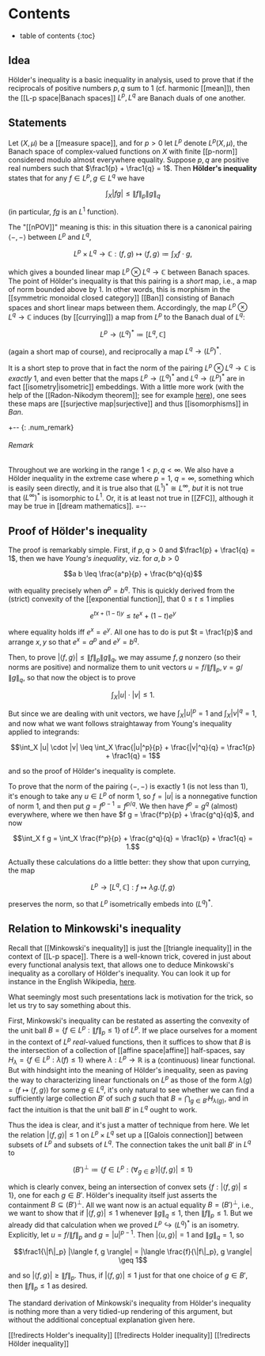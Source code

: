 # Contents 
* table of contents 
{:toc}

## Idea 

H&ouml;lder's inequality is a basic inequality in analysis, used to prove that if the reciprocals of positive numbers $p, q$ sum to $1$ (cf. harmonic [[mean]]), then the [[L-p space|Banach spaces]] $L^p, L^q$ are Banach duals of one another. 

## Statements 

Let $(X, \mu)$ be a [[measure space]], and for $p \gt 0$ let $L^p$ denote $L^p(X, \mu)$, the Banach space of complex-valued functions on $X$ with finite [[p-norm]]  considered modulo almost everywhere equality. Suppose $p, q$ are positive real numbers such that $\frac1{p} + \frac1{q} = 1$. Then **H&ouml;lder's inequality** states that for any $f \in L^p, g \in L^q$ we have 

$$\int_X \left| f g \right| \leq \|f\|_p \|g\|_q$$ 

(in particular, $f g$ is an $L^1$ function). 

The "[[nPOV]]" meaning is this: in this situation there is a canonical pairing $\langle -, - \rangle$ between $L^p$ and $L^q$, 

$$L^p \times L^q \to \mathbb{C}: (f, g) \mapsto \langle f, g \rangle \coloneqq \int_X f \cdot g,$$ 

which gives a bounded linear map $L^p \otimes L^q \to \mathbb{C}$ between Banach spaces. The point of H&ouml;lder's inequality is that this pairing is a *short* map, i.e., a map of norm bounded above by $1$. In other words, this is morphism in the [[symmetric monoidal closed category]] [[Ban]] consisting of Banach spaces and short linear maps between them. Accordingly, the map $L^p \otimes L^q \to \mathbb{C}$ induces (by [[currying]]) a map from $L^p$ to the Banach dual of $L^q$: 

$$L^p \to (L^q)^\ast \coloneqq [L^q, \mathbb{C}]$$ 

(again a short map of course), and reciprocally a map $L^q \to (L^p)^\ast$. 

It is a short step to prove that in fact the norm of the pairing $L^p \otimes L^q \to \mathbb{C}$ is *exactly* $1$, and even better that the maps $L^p \to (L^q)^\ast$ and $L^q \to (L^p)^\ast$ are in fact [[isometry|isometric]] embeddings. With a little more work (with the help of the [[Radon-Nikodym theorem]]; see for example [here](https://www.math.ucdavis.edu/~hunter/measure_theory/measure_notes_ch7.pdf)), one sees these maps are [[surjective map|surjective]] and thus [[isomorphisms]] in $Ban$. 

+-- {: .num_remark} 
###### Remark 
Throughout we are working in the range $1 \lt p, q \lt \infty$. We also have a H&ouml;lder inequality in the extreme case where $p = 1$, $q = \infty$, something which is easily seen directly, and it is true also that $(L^1)^\ast \cong L^\infty$, *but* it is not true that $(L^\infty)^\ast$ is isomorphic to $L^1$. Or, it is at least not true in [[ZFC]], although it may be true in [[dream mathematics]]. 
=-- 

## Proof of H&ouml;lder's inequality 

The proof is remarkably simple. First, if $p, q \gt 0$ and $\frac1{p} + \frac1{q} = 1$, then we have *Young's inequality*, viz. for $a, b \gt 0$ 

$$a b \leq \frac{a^p}{p} + \frac{b^q}{q}$$ 

with equality precisely when $a^p = b^q$. This is quickly derived from the (strict) convexity of the [[exponential function]], that $0 \leq t \leq 1$ implies  

$$e^{t x + (1-t)y} \leq t e^x + (1-t)e^y$$ 

where equality holds iff $e^x = e^y$. All one has to do is put $t = \frac1{p}$ and arrange $x, y$ so that $e^x = a^p$ and $e^y = b^q$. 

Then, to prove $|\langle f, g \rangle| \leq \|f\|_p \|g\|_q$, we may assume $f, g$ nonzero (so their norms are positive) and normalize them to unit vectors $u = f/\|f\|_p, v = g/\|g\|_q$, so that now the object is to prove 

$$\int_X |u| \cdot |v| \leq 1.$$ 

But since we are dealing with unit vectors, we have $\int_X |u|^p = 1$ and $\int_X |v|^q = 1$, and now what we want follows straightaway from Young's inequality applied to integrands: 

$$\int_X |u| \cdot |v| \leq \int_X \frac{|u|^p}{p} + \frac{|v|^q}{q} = \frac1{p} + \frac1{q} = 1$$ 

and so the proof of H&ouml;lder's inequality is complete. 

To prove that the norm of the pairing $\langle -, - \rangle$ is exactly $1$ (is not less than $1$), it's enough to take any $u \in L^p$ of norm $1$, so $f = |u|$ is a nonnegative function of norm $1$, and then put $g = f^{p-1} = f^{p/q}$. We then have $f^p = g^q$ (almost) everywhere, where we then have $f g = \frac{f^p}{p} + \frac{g^q}{q}$, and now 

$$\int_X f g = \int_X \frac{f^p}{p} + \frac{g^q}{q} = \frac1{p} + \frac1{q} = 1.$$ 

Actually these calculations do a little better: they show that upon currying, the map 

$$L^p \to [L^q, \mathbb{C}]: f \mapsto \lambda g. \langle f, g \rangle$$ 

preserves the norm, so that $L^p$ isometrically embeds into $(L^q)^\ast$. 

## Relation to Minkowski's inequality 

Recall that [[Minkowski's inequality]] is just the [[triangle inequality]] in the context of [[L-p space]]. There is a well-known trick, covered in just about every functional analysis text, that allows one to deduce Minkowski's inequality as a corollary of H&ouml;lder's inequality. You can look it up for instance in the English Wikipedia, [here](https://en.wikipedia.org/wiki/Minkowski_inequality). 

What seemingly most such presentations lack is motivation for the trick, so let us try to say something about this. 

First, Minkowski's inequality can be restated as asserting the convexity of the unit ball $B = \{f \in L^p: \|f\|_p \leq 1\}$ of $L^p$. If we place ourselves for a moment in the context of $L^p$ *real*-valued functions, then it suffices to show that $B$ is the intersection of a collection of [[affine space|affine]] half-spaces, say $H_\lambda = \{f \in L^p: \lambda(f) \leq 1\}$ where $\lambda: L^p \to \mathbb{R}$ is a (continuous) linear functional. But with hindsight into the meaning of H&ouml;lder's inequality, seen as paving the way to characterizing linear functionals on $L^p$ as those of the form $\lambda(g) = (f \mapsto \langle f, g \rangle)$ for some $g \in L^q$, it's only natural to see whether we can find a sufficiently large collection $B'$ of such $g$ such that $B = \bigcap_{g \in B'} H_{\lambda(g)}$, and in fact the intuition is that the unit ball $B'$ in $L^q$ ought to work. 

Thus the idea is clear, and it's just a matter of technique from here. We let the relation $|\langle f, g \rangle| \leq 1$ on $L^p \times L^q$ set up a [[Galois connection]] between subsets of $L^p$ and subsets of $L^q$. The connection takes the unit ball $B'$ in $L^q$ to 

$$(B')^\perp \coloneqq \{f \in L^p: (\forall_{g \in B'})|\langle f, g \rangle| \leq 1\}$$ 

which is clearly convex, being an intersection of convex sets $\{f: |\langle f, g \rangle| \leq 1\}$, one for each $g \in B'$. H&ouml;lder's inequality itself just asserts the containment $B \subseteq (B')^\perp$. All we want now is an actual equality $B = (B')^\perp$, i.e., we want to show that if $|\langle f, g \rangle| \leq 1$ whenever $\|g\|_q \leq 1$, then $\|f\|_p \leq 1$. But we already did that calculation when we proved $L^p \hookrightarrow (L^q)^\ast$ is an isometry. Explicitly, let $u = f/\|f\|_p$ and $g = |u|^{p-1}$. Then $|\langle u, g\rangle| = 1$ and $\|g\|_q = 1$, so 

$$\frac1{\|f\|_p} |\langle f, g \rangle| = |\langle \frac{f}{\|f\|_p}, g \rangle| \geq 1$$ 

and so $|\langle f, g\rangle| \geq \|f\|_p$. Thus, if $|\langle f, g \rangle| \leq 1$ just for that one choice of $g \in B'$, then $\|f\|_p \leq 1$ as desired. 

The standard derivation of Minkowski's inequality from H&ouml;lder's inequality is nothing more than a very tidied-up rendering of this argument, but without the additional conceptual explanation given here. 

[[!redirects Holder's inequality]] 
[[!redirects Holder inequality]] 
[[!redirects Hölder inequality]] 